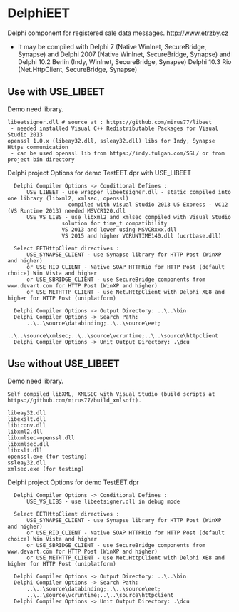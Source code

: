 # DelphiEET
Delphi component for registered sale data messages. http://www.etrzby.cz

- It may be compiled with 
  Delphi 7 (Native WinInet, SecureBridge, Synapse) and 
  Delphi 2007 (Native WinInet, SecureBridge, Synapse) and 
  Delphi 10.2 Berlin (Indy, WinInet, SecureBridge, Synapse)
  Delphi 10.3 Rio (Net.HttpClient, SecureBridge, Synapse)


## Use  with USE_LIBEET
Demo need library.

```
libeetsigner.dll # source at : https://github.com/mirus77/libeet
 - needed installed Visual C++ Redistributable Packages for Visual Studio 2013
openssl 1.0.x (libeay32.dll, ssleay32.dll) libs for Indy, Synapse Https communication
 - can be used openssl lib from https://indy.fulgan.com/SSL/ or from project bin directory
```
Delphi project Options for demo TestEET.dpr with USE_LIBEET

```
  Delphi Compiler Options -> Conditional Defines :
      USE_LIBEET - use wrapper libeetsigner.dll - static compiled into one library (libxml2, xmlsec, openssl)
                   compiled with Visual Studio 2013 U5 Express - VC12 (VS Runtime 2013) needed MSVCR120.dll
      USE_VS_LIBS - use libxml2 and xmlsec compiled with Visual Studio
                 solution for time_t compatibility
                 VS 2013 and lower using MSVCRxxx.dll
                 VS 2015 and higher VCRUNTIME140.dll (ucrtbase.dll)
  
  Select EETHttpClient directives :
      USE_SYNAPSE_CLIENT - use Synapse library for HTTP Post (WinXP and higher)
      or USE_RIO_CLIENT - Native SOAP HTTPRio for HTTP Post (default choice) Win Vista and higher
      or USE_SBRIDGE_CLIENT - use SecureBridge components from www.devart.com for HTTP Post (WinXP and higher)
      or USE_NETHTTP_CLIENT - use Net.HttpClient with Delphi XE8 and higher for HTTP Post (uniplatform)  

  Delphi Compiler Options -> Output Directory: ..\..\bin
  Delphi Compiler Options -> Search Path:
      ..\..\source\databinding;..\..\source\eet;
      ..\..\source\xmlsec;..\..\source\vcruntime;..\..\source\httpclient
  Delphi Compiler Options -> Unit Output Directory: .\dcu
```


## Use without USE_LIBEET
Demo need library.
```
Self compiled libXML, XMLSEC with Visual Studio (build scripts at https://github.com/mirus77/build_xmlsoft).
```

```
libeay32.dll
libexslt.dll
libiconv.dll
libxml2.dll
libxmlsec-openssl.dll
libxmlsec.dll
libxslt.dll
openssl.exe (for testing)
ssleay32.dll
xmlsec.exe (for testing)
```

Delphi project Options for demo TestEET.dpr

```
  Delphi Compiler Options -> Conditional Defines :  
      USE_VS_LIBS - use libeetsigner.dll in debug mode
	  
  Select EETHttpClient directives :
      USE_SYNAPSE_CLIENT - use Synapse library for HTTP Post (WinXP and higher)
      or USE_RIO_CLIENT - Native SOAP HTTPRio for HTTP Post (default choice) Win Vista and higher
      or USE_SBRIDGE_CLIENT - use SecureBridge components from www.devart.com for HTTP Post (WinXP and higher)
      or USE_NETHTTP_CLIENT - use Net.HttpClient with Delphi XE8 and higher for HTTP Post (uniplatform)  
	  
  Delphi Compiler Options -> Output Directory: ..\..\bin
  Delphi Compiler Options -> Search Path:
      ..\..\source\databinding;..\..\source\eet;
      ..\..\source\vcruntime;..\..\source\httpclient
  Delphi Compiler Options -> Unit Output Directory: .\dcu
```
